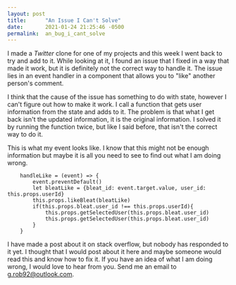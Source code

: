 ```yaml
---
layout: post
title:      "An Issue I Can't Solve"
date:       2021-01-24 21:25:46 -0500
permalink:  an_bug_i_cant_solve
---
```



I made a *Twitter* clone for one of my projects and this week I went back to try and add to it. While looking at it, I found an issue that I fixed in a way that made it work, but it is definitely not the correct way to handle it. The issue lies in an event handler in a component that allows you to "like" another person's comment. 

I think that the cause of the issue has something to do with state, however I can't figure out how to make it work. I call a function that gets user information from the state and adds to it. The problem is that what I get back isn't the updated information, it is the original information. I solved it by running the function twice, but like I said before, that isn't the correct way to do it. 

This is what my event looks like. I know that this might not be enough information but maybe it is all you need to see to find out what I am doing wrong.

```
    handleLike = (event) => {
        event.preventDefault()
        let bleatLike = {bleat_id: event.target.value, user_id: this.props.userId}
        this.props.likeBleat(bleatLike)
        if(this.props.bleat.user_id !== this.props.userId){
            this.props.getSelectedUser(this.props.bleat.user_id)
            this.props.getSelectedUser(this.props.bleat.user_id)
        }
    }
```

I have made a post about it on stack overflow, but nobody has responded to it yet. I thought that I would post about it here and maybe someone would read this and know how to fix it. If you have an idea of what I am doing wrong, I would love to hear from you. Send me an email to g.rob92@outlook.com. 
